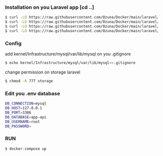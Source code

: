 ### Installation on you Laravel app [cd ..]

```sh
$ curl -LO https://raw.githubusercontent.com/0zuna/Docker/main/laravel/local-database/.dockerignore
$ curl -LO https://raw.githubusercontent.com/0zuna/Docker/main/laravel/local-database/Dockerfile
$ curl -LO https://raw.githubusercontent.com/0zuna/Docker/main/laravel/local-database/docker-compose.yml
$ curl -LO https://raw.githubusercontent.com/0zuna/Docker/main/laravel/local-database/entrypoint.sh
```

### Config
add kernel/Infrastructure/mysql/var/lib/mysql on you .gitignore
```sh
$ echo kernel/Infrastructure/mysql/var/lib/mysql>>.gitignore
```
change permission on storage laravel
```sh
$ chmod -R 777 storage
```
### Edit you .env database
```sh
DB_CONNECTION=mysql
DB_HOST=127.0.0.1
DB_PORT=3306
DB_DATABASE=app-api
DB_USERNAME=root
DB_PASSWORD=
```

### RUN
```sh
$ docker-compose up
```

